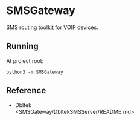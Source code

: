 # SMSGateway

SMS routing toolkit for VOIP devices.

## Running

At project root:

```shell
python3 -m SMSGateway
```

## Reference

- Dbltek
  <br><SMSGateway/DbltekSMSServer/README.md>
